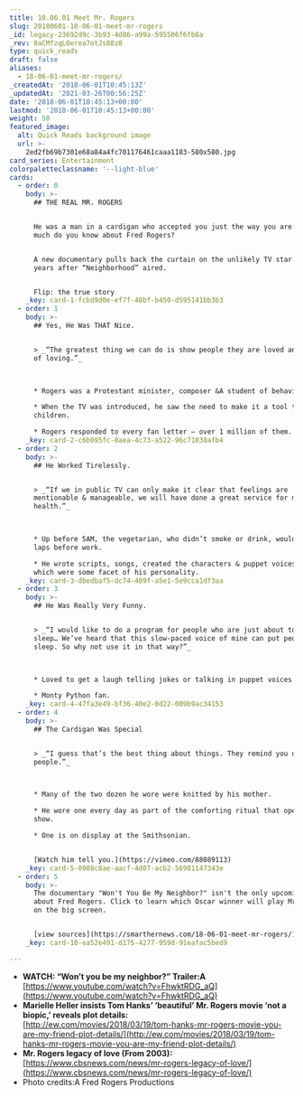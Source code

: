 ```yaml
---
title: 18.06.01 Meet Mr. Rogers
slug: 20180601-18-06-01-meet-mr-rogers
_id: legacy-23692d9c-3b93-4d86-a99a-595506f6fb8a
_rev: 0aCMfzqL0erea7otJs88z8
type: quick_reads
draft: false
aliases:
  - 18-06-01-meet-mr-rogers/
_createdAt: '2018-06-01T10:45:13Z'
_updatedAt: '2021-03-26T00:56:25Z'
date: '2018-06-01T10:45:13+00:00'
lastmod: '2018-06-01T10:45:13+00:00'
weight: 50
featured_image:
  alt: Quick Reads background image
  url: >-
    2ed2fb69b7301e68a84a4fc701176461caaa1183-580x580.jpg
card_series: Entertainment
colorpaletteclassname: '--light-blue'
cards:
  - order: 0
    body: >-
      ## THE REAL MR. ROGERS


      He was a man in a cardigan who accepted you just the way you are. But how
      much do you know about Fred Rogers?


      A new documentary pulls back the curtain on the unlikely TV star – 50
      years after “Neighborhood” aired.


      Flip: the true story
    _key: card-1-fcbd9d0e-ef7f-48bf-b450-d595141bb3b3
  - order: 1
    body: >-
      ## Yes, He Was THAT Nice.


      > _“The greatest thing we can do is show people they are loved and capable
      of loving.”_  
        


      * Rogers was a Protestant minister, composer &A student of behavior.

      * When the TV was introduced, he saw the need to make it a tool to help
      children.

      * Rogers responded to every fan letter – over 1 million of them.
    _key: card-2-c6b095fc-8aea-4c73-a522-96c71838afb4
  - order: 2
    body: >-
      ## He Worked Tirelessly.


      > _“If we in public TV can only make it clear that feelings are
      mentionable & manageable, we will have done a great service for mental
      health.”_  
        


      * Up before 5AM, the vegetarian, who didn’t smoke or drink, would swim
      laps before work.

      * He wrote scripts, songs, created the characters & puppet voices – all of
      which were some facet of his personality.
    _key: card-3-dbedbaf5-dc74-409f-a5e1-5e9cca1df3aa
  - order: 3
    body: >-
      ## He Was Really Very Funny.


      > _“I would like to do a program for people who are just about to go to
      sleep… We’ve heard that this slow-paced voice of mine can put people to
      sleep. So why not use it in that way?”_  
        


      * Loved to get a laugh telling jokes or talking in puppet voices at home.

      * Monty Python fan.
    _key: card-4-47fa3e49-bf36-40e2-8d22-009b9ac34153
  - order: 4
    body: >-
      ## The Cardigan Was Special


      > _“I guess that’s the best thing about things. They remind you of
      people.”_  
        


      * Many of the two dozen he wore were knitted by his mother.

      * He wore one every day as part of the comforting ritual that opened the
      show.

      * One is on display at the Smithsonian.


      [Watch him tell you.](https://vimeo.com/88089113)
    _key: card-5-0988c8ae-aacf-4d07-acb2-56981147343e
  - order: 5
    body: >-
      The documentary "Won't You Be My Neighbor?" isn't the only upcoming movie
      about Fred Rogers. Click to learn which Oscar winner will play Mr. Rogers
      on the big screen.


      [view sources](https://smarthernews.com/18-06-01-meet-mr-rogers/)
    _key: card-10-ea52e491-d175-4277-959d-91eafac5bed9

---
```

* **WATCH: “Won’t you be my neighbor?” Trailer:A**  
[https://www.youtube.com/watch?v=FhwktRDG_aQ](https://www.youtube.com/watch?v=FhwktRDG_aQ)
* **Marielle Heller insists Tom Hanks’ ‘beautiful’ Mr. Rogers movie ‘not a biopic,’ reveals plot details:**  
[http://ew.com/movies/2018/03/19/tom-hanks-mr-rogers-movie-you-are-my-friend-plot-details/](http://ew.com/movies/2018/03/19/tom-hanks-mr-rogers-movie-you-are-my-friend-plot-details/)
* **Mr. Rogers legacy of love (From 2003):**  
[https://www.cbsnews.com/news/mr-rogers-legacy-of-love/](https://www.cbsnews.com/news/mr-rogers-legacy-of-love/)
* Photo credits:A Fred Rogers Productions